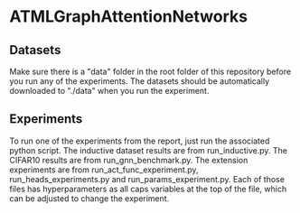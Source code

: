 # ATMLGraphAttentionNetworks

## Datasets
Make sure there is a "data" folder in the root folder of this repository before you run any of the experiments. The datasets
should be automatically downloaded to "./data" when you run the experiment.

## Experiments
To run one of the experiments from the report, just run the associated python script. The inductive dataset results are
from run_inductive.py. The CIFAR10 results are from run_gnn_benchmark.py. The extension experiments are from run_act_func_experiment.py,
run_heads_experiments.py and run_params_experiment.py. Each of those files has hyperparameters as all caps variables at the top of the
file, which can be adjusted to change the experiment. 
